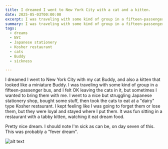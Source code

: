 ```yaml
---
title: I dreamed I went to New York City with a cat and a kitten.
date: 2025-05-03T00:00:00
excerpt: I was traveling with some kind of group in a fifteen-passenger bus.
summary: I was traveling with some kind of group in a fifteen-passenger bus.
tags:
  - dreams
  - NYC
  - Japanese stationery
  - Kosher restaurant
  - cats
  - Buddy
  - sickness

---
```


I dreamed I went to New York City with my cat Buddy, and also a kitten that looked like a miniature Buddy. I was traveling with some kind of group in a fifteen-passenger bus, and I felt OK leaving the cats in it, but sometimes I wanted to bring them with me. I went to a nice but struggling Japanese stationery shop, bought some stuff, then took the cats to eat at a "dairy" type Kosher restaurant. I kept feeling like I was going to forget them or lose them, but they were loyal and stayed where I put them. It was fun sitting in a restaurant with a tabby kitten, watching it eat dream food.

Pretty nice dream. I should note I'm sick as can be, on day seven of this. This was probably a "fever dream".

![alt text](/static/img/filename)
